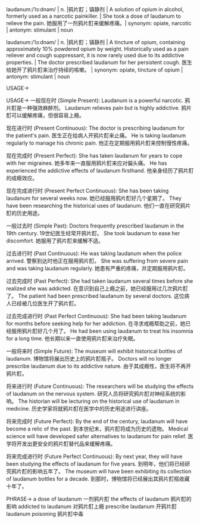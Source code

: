 laudanum:/ˈlɔːdnəm/ | n. |鸦片酊；镇静剂 | A solution of opium in alcohol, formerly used as a narcotic painkiller. |  She took a dose of laudanum to relieve the pain. 她服用了一剂鸦片酊来缓解疼痛。| synonym: opiate, narcotic | antonym: stimulant | noun


laudanum:/ˈlɔːdnəm/ | n. |鸦片酊；镇静剂 | A tincture of opium, containing approximately 10% powdered opium by weight. Historically used as a pain reliever and cough suppressant, it is now rarely used due to its addictive properties. | The doctor prescribed laudanum for her persistent cough. 医生给她开了鸦片酊来治疗持续的咳嗽。 | synonym: opiate, tincture of opium | antonym: stimulant | noun


USAGE->

USAGE->
一般现在时 (Simple Present):
Laudanum is a powerful narcotic. 鸦片酊是一种强效麻醉剂。
Laudanum relieves pain but is highly addictive. 鸦片酊可以缓解疼痛，但很容易上瘾。

现在进行时 (Present Continuous):
The doctor is prescribing laudanum for the patient's pain. 医生正在给病人开鸦片酊来止痛。
He is taking laudanum regularly to manage his chronic pain. 他正在定期服用鸦片酊来控制慢性疼痛。


现在完成时 (Present Perfect):
She has taken laudanum for years to cope with her migraines. 她多年来一直服用鸦片酊来应对偏头痛。
He has experienced the addictive effects of laudanum firsthand. 他亲身经历了鸦片酊的成瘾效应。


现在完成进行时 (Present Perfect Continuous):
She has been taking laudanum for several weeks now. 她已经服用鸦片酊好几个星期了。
They have been researching the historical uses of laudanum. 他们一直在研究鸦片酊的历史用途。


一般过去时 (Simple Past):
Doctors frequently prescribed laudanum in the 19th century. 19世纪医生经常开鸦片酊。
She took laudanum to ease her discomfort. 她服用了鸦片酊来缓解不适。


过去进行时 (Past Continuous):
He was taking laudanum when the police arrived. 警察到达时他正在服用鸦片酊。
She was suffering from severe pain and was taking laudanum regularly. 她患有严重的疼痛，并定期服用鸦片酊。


过去完成时 (Past Perfect):
She had taken laudanum several times before she realized she was addicted. 在意识到自己上瘾之前，她已经服用过几次鸦片酊了。
The patient had been prescribed laudanum by several doctors. 这位病人已经被几位医生开了鸦片酊。


过去完成进行时 (Past Perfect Continuous):
She had been taking laudanum for months before seeking help for her addiction. 在寻求戒瘾帮助之前，她已经服用鸦片酊好几个月了。
He had been using laudanum to treat his insomnia for a long time. 他长期以来一直使用鸦片酊来治疗失眠。


一般将来时 (Simple Future):
The museum will exhibit historical bottles of laudanum. 博物馆将展出历史上的鸦片酊瓶子。
Doctors will no longer prescribe laudanum due to its addictive nature. 由于其成瘾性，医生将不再开鸦片酊。


将来进行时 (Future Continuous):
The researchers will be studying the effects of laudanum on the nervous system. 研究人员将研究鸦片酊对神经系统的影响。
The historian will be lecturing on the historical use of laudanum in medicine. 历史学家将就鸦片酊在医学中的历史用途进行讲座。


将来完成时 (Future Perfect):
By the end of the century, laudanum will have become a relic of the past. 到本世纪末，鸦片酊将成为历史的遗物。
Medical science will have developed safer alternatives to laudanum for pain relief. 医学将开发出更安全的鸦片酊替代品来缓解疼痛。


将来完成进行时 (Future Perfect Continuous):
By next year, they will have been studying the effects of laudanum for five years. 到明年，他们将已经研究鸦片酊的影响五年了。
The museum will have been exhibiting its collection of laudanum bottles for a decade. 到那时，博物馆将已经展出其鸦片酊瓶收藏十年了。



PHRASE->
a dose of laudanum 一剂鸦片酊
the effects of laudanum 鸦片酊的影响
addicted to laudanum 对鸦片酊上瘾
prescribe laudanum 开鸦片酊
laudanum poisoning 鸦片酊中毒
